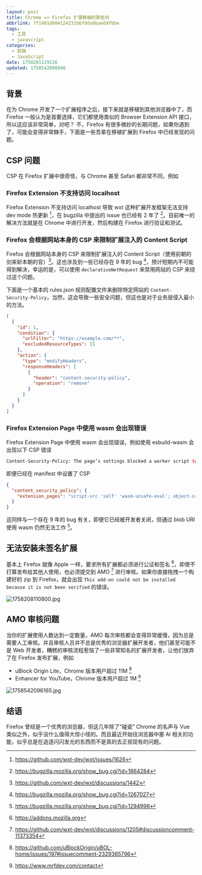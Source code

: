 ```yaml
---
layout: post
title: Chrome => Firefox 扩展移植的那些坑
abbrlink: 7f1401d604124231b6fdda9bae69fbbe
tags:
  - 工具
  - javascript
categories:
  - 前端
  - JavaScript
date: 1758201129126
updated: 1758542098940
---
```


## 背景

在为 Chrome 开发了一个扩展程序之后，接下来就是移植到其他浏览器中了，而 Firefox 一般认为是首要选择，它们都使用类似的 Browser Extension API 接口，所以这应该非常简单，对吧？
不，Firefox 有很多微妙的长期问题，如果你遇到了，可能会变得非常棘手，下面是一些吾辈在移植扩展到 Firefox 中已经发现的问题。

## CSP 问题

CSP 在 Firefox 扩展中很奇怪，与 Chrome 甚至 Safari 都非常不同，例如

### Firefox Extension 不支持访问 localhost

Firefox Extension 不支持访问 localhost 导致 wxt 这种扩展开发框架无法支持 dev mode 热更新 [^1]，在 bugzilla 中提出的 issue 也已经有 2 年了 [^2]。目前唯一的解决方法就是在 Chrome 中进行开发，然后构建在 Firefox 进行验证和测试。

[^1]: <https://github.com/wxt-dev/wxt/issues/1626>

[^2]: <https://bugzilla.mozilla.org/show_bug.cgi?id=1864284>

### Firefox 会根据网站本身的 CSP 来限制扩展注入的 Content Script

Firefox 会根据网站本身的 CSP 来限制扩展注入的 Content Script（使用前朝的剑来斩本朝的官）[^3]。这也涉及到一些已经存在 9 年的 bug [^4]，预计短期内不可能得到解决，幸运的是，可以使用 `declarativeNetRequest` 来禁用网站的 CSP 来绕过这个问题。

[^3]: <https://github.com/wxt-dev/wxt/discussions/1442>

[^4]: <https://bugzilla.mozilla.org/show_bug.cgi?id=1267027>

下面是一个基本的 rules.json 规则配置文件来删除特定网站的 `Content-Security-Policy`，当然，这会导致一些安全问题，但这也是对于业务层侵入最小的方法。

```json
[
  {
    "id": 1,
    "condition": {
      "urlFilter": "https://example.com/**",
      "excludedResourceTypes": []
    },
    "action": {
      "type": "modifyHeaders",
      "responseHeaders": [
        {
          "header": "content-security-policy",
          "operation": "remove"
        }
      ]
    }
  }
]
```

### Firefox Extension Page 中使用 wasm 会出现错误

Firefox Extension Page 中使用 wasm 会出现错误，例如使用 esbuild-wasm 会出现以下 CSP 错误

```sh
Content-Security-Policy: The page’s settings blocked a worker script (worker-src) at blob:moz-extension://708674c8-9b11-450a-9552-c0e679d39d8e/0dff485f-4f32-4d1a-a109-8ca61a3037a2 from being executed because it violates the following directive: “script-src 'self' 'wasm-unsafe-eval'”
```

即便已经在 manifest 中设置了 CSP

```json
{
  "content_security_policy": {
    "extension_pages": "script-src 'self' 'wasm-unsafe-eval'; object-src 'self';"
  }
}
```

这同样与一个存在 9 年的 bug 有关，即便它已经被开发者关闭，但通过 blob URI 使用 wasm 仍然无法工作 [^5]。

[^5]: <https://bugzilla.mozilla.org/show_bug.cgi?id=1294996>

## 无法安装未签名扩展

基本上 Firefox 就像 Apple 一样，要求所有扩展都必须进行公证和签名 [^6]，即使不打算发布给其他人使用，也必须提交到 AMO [^7] 进行审核。如果你直接拖拽一个构建好的 zip 到 Firefox，就会出现 `This add-on could not be installed because it is not been verified` 的错误。

![1758208110800.jpg](/resources/00163608ce8f4526b771af6e62b832da.jpg)

[^6]: <https://addons.mozilla.org>

[^7]: <https://github.com/wxt-dev/wxt/discussions/1205#discussioncomment-11373354>

## AMO 审核问题

当你的扩展使用人数达到一定数量，AMO 每次审核都会变得异常缓慢，因为总是需要人工审核。并且审核人员并不总是优秀的浏览器扩展开发者，他们甚至可能不是 Web 开发者，糟糕的审核流程惹恼了一些非常知名的扩展开发者，让他们放弃了在 Firefox 发布扩展，例如

- uBlock Origin Lite，Chrome 版本用户超过 11M [^11]
- Enhancer for YouTube，Chrome 版本用户超过 1M [^12]

![1758542096165.jpg](/resources/51a1340c954c4a5fb5552ed98b45fcda.jpg)

[^11]: <https://github.com/uBlockOrigin/uBOL-home/issues/197#issuecomment-2329365796>

[^12]: <https://www.mrfdev.com/contact>

## 结语

Firefox 曾经是一个优秀的浏览器，但这几年除了“碰瓷” Chrome 的名声与 Vue 类似之外，似乎没什么值得大惊小怪的。而且最近开始往浏览器中塞 AI 相关的功能，似乎总是在追逐闪闪发光的东西而不是真的去正视现有的问题。
